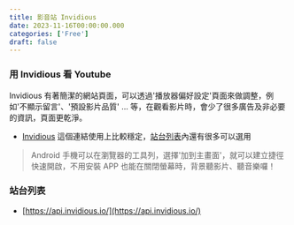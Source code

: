 ```yaml
---
title: 影音站 Invidious
date: 2023-11-16T00:00:00.000
categories: ['Free']
draft: false
---
```


### 用 Invidious 看 Youtube

Invidious 有著簡潔的網站頁面，可以透過'播放器偏好設定'頁面來做調整，例如'不顯示留言'、'預設影片品質' ... 等，在觀看影片時，會少了很多廣告及非必要的資訊，頁面更乾淨。

- [Invidious](https://invidious.materialio.us/) 這個連結使用上比較穩定，[站台列表](https://docs.invidious.io/instances/)內還有很多可以選用

> Android 手機可以在瀏覽器的工具列，選擇'加到主畫面'，就可以建立捷徑快速開啟，不用安裝 APP 也能在關閉螢幕時，背景聽影片、聽音樂囉！

### 站台列表

- [https://api.invidious.io/](https://api.invidious.io/)
